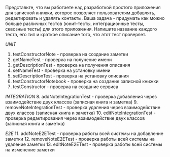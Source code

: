 
Представьте, что вы работаете над разработкой простого приложения для записной книжки, которое позволяет пользователям 
добавлять, редактировать и удалять контакты. Ваша задача - придумать как можно больше различных тестов (юнит-тесты, 
интеграционные тесты, сквозные тесты) для этого приложения. Напишите название каждого теста, его тип и краткое описание 
того, что этот тест проверяет.

*UNIT*
1. testConstructorNote - проверка на создание заметки
2. getNameTest - проверка на получение имени
3. getDescriptionTest - проверка на получения описания
4. setNameTest - проверка на установку имени
5. setDescriptionTest - проверка на установку описания
6. testConstructorNotebook - проверка на создание записной книжки
7.  testConstructor - проверка на создание сервиса

*INTEGRATION*
8. addNoteIntegrationTest - проверка добавления через взаимодействие двух классов (записная книга и заметка)
9. removeNoteIntegrationTest - проверка удаления через взаимодействие двух классов (записная книга и заметка)
10. editNoteIntegrationTest - проверка редактирования через взаимодействие двух классов (записная книга и заметка)

*E2E*
11. addNoteE2ETest - проверка работы всей системы на добавление заметки
12. removeNoteE2ETest - проверка работы всей системы на удаление заметки
13. editNoteE2ETest - проверка работы всей системы на изменение заметки